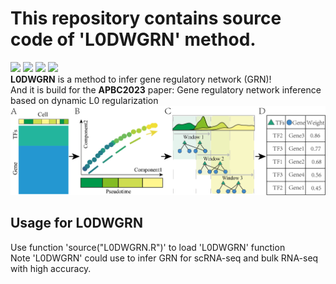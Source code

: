 # This repository contains source code of 'L0DWGRN' method.
<img src="https://img.shields.io/badge/APBC-2023-%23003399"/> <img src="https://img.shields.io/badge/-R-green"/> <img src="https://img.shields.io/badge/-Gene%20Regulatory%20Network-blue"/> <img src="https://img.shields.io/eclipse-marketplace/last-update/mengxu98?style=flat-square"/> <br/>
<strong>L0DWGRN</strong> is a method to infer gene regulatory network (GRN)!<br/>
And it is build for the <strong>APBC2023</strong> paper: Gene regulatory network inference based on dynamic L0 regularization<br/>
<img src="https://github.com/mengxu98/scGRN-L0/blob/master/workflow/L0DWGRN.png" alt="L0DWGRN"/><br/>

## Usage for L0DWGRN
Use function 'source("L0DWGRN.R")' to load 'L0DWGRN' function<br/>
Note 'L0DWGRN' could use to infer GRN for scRNA-seq and bulk RNA-seq with high accuracy.
